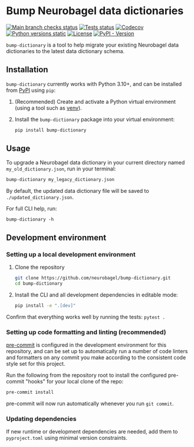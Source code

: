 # Bump Neurobagel data dictionaries

[![Main branch checks status](https://img.shields.io/github/check-runs/neurobagel/bump-dictionary/main?style=flat-square&logo=github)](https://github.com/neurobagel/bump-dictionary/actions?query=branch:main)
[![Tests status](https://img.shields.io/github/actions/workflow/status/neurobagel/bump-dictionary/test.yaml?branch=main&style=flat-square&logo=github&label=tests)](https://github.com/neurobagel/bump-dictionary/actions/workflows/test.yaml)
[![Codecov](https://img.shields.io/codecov/c/github/neurobagel/bump-dictionary?style=flat-square&logo=codecov&link=https%3A%2F%2Fcodecov.io%2Fgh%2Fneurobagel%2Fbump-dictionary)](https://app.codecov.io/gh/neurobagel/bump-dictionary)
[![Python versions static](https://img.shields.io/badge/python-3.10%20%7C%203.11-blue?style=flat-square&logo=python)](https://www.python.org)
[![License](https://img.shields.io/github/license/neurobagel/bump-dictionary?style=flat-square&color=purple&link=LICENSE)](LICENSE)
[![PyPI - Version](https://img.shields.io/pypi/v/bump-dictionary?style=flat-square&logo=pypi&link=https%3A%2F%2Fimg.shields.io%2Fpypi%2Fv%2Fbump-dictionary)](https://pypi.org/project/bump-dictionary/)

`bump-dictionary` is a tool to help migrate your existing Neurobagel data dictionaries to the latest data dictionary schema.

## Installation

`bump-dictionary` currently works with Python 3.10+, and can be installed from [PyPI](https://pypi.org/project/bagel/) using `pip`:

1. (Recommended) Create and activate a Python virtual environment (using a tool such as [venv](https://packaging.python.org/en/latest/guides/installing-using-pip-and-virtual-environments/#create-and-use-virtual-environments)).

2. Install the `bump-dictionary` package into your virtual environment:
    ```bash
    pip install bump-dictionary
    ```

## Usage

To upgrade a Neurobagel data dictionary in your current directory named `my_old_dictionary.json`, run in your terminal:

```bash
bump-dictionary my_legacy_dictionary.json
```

By default, the updated data dictionary file will be saved to `./updated_dictionary.json`.

For full CLI help, run:
```
bump-dictionary -h
```

## Development environment

### Setting up a local development environment
1. Clone the repository

    ```bash
    git clone https://github.com/neurobagel/bump-dictionary.git
    cd bump-dictionary
    ```

2. Install the CLI and all development dependencies in editable mode:

    ```bash
    pip install -e ".[dev]"
    ```

Confirm that everything works well by running the tests: 
`pytest .`

### Setting up code formatting and linting (recommended)

[pre-commit](https://pre-commit.com/) is configured in the development environment for this repository, and can be set up to automatically run a number of code linters and formatters on any commit you make according to the consistent code style set for this project.

Run the following from the repository root to install the configured pre-commit "hooks" for your local clone of the repo:
```bash
pre-commit install
```

pre-commit will now run automatically whenever you run `git commit`.

### Updating dependencies
If new runtime or development dependencies are needed, add them to `pyproject.toml` using minimal version constraints.
